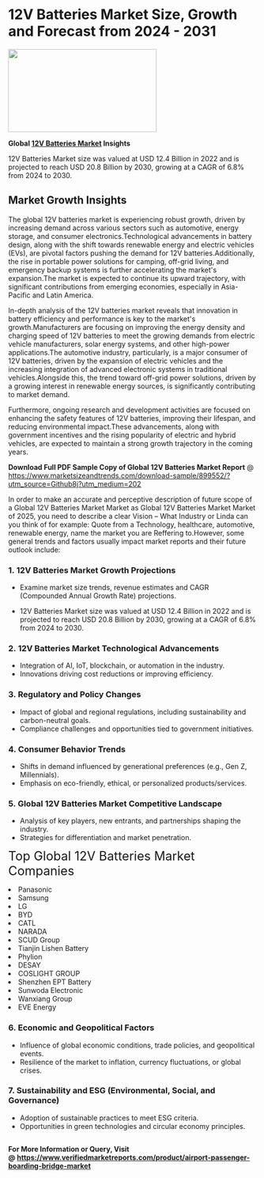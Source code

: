 <H1>12V Batteries Market Size, Growth and Forecast from 2024 - 2031</H1><img class="aligncenter size-medium wp-image-584254" src="https://thirdeyenews.in/wp-content/uploads/2024/09/Global-Market-Research-300x168.jpeg" alt="" width="300" height="168" /><p><strong>Global&nbsp;<a href="https://www.marketsizeandtrends.com/download-sample/899552/?utm_source=Github8j?utm_medium=202">12V Batteries Market</a> Insights</strong></p><p>12V Batteries Market size was valued at USD 12.4 Billion in 2022 and is projected to reach USD 20.8 Billion by 2030, growing at a CAGR of 6.8% from 2024 to 2030.</p><p><h2>Market Growth Insights</h2> <p>The global 12V batteries market is experiencing robust growth, driven by increasing demand across various sectors such as automotive, energy storage, and consumer electronics.Technological advancements in battery design, along with the shift towards renewable energy and electric vehicles (EVs), are pivotal factors pushing the demand for 12V batteries.Additionally, the rise in portable power solutions for camping, off-grid living, and emergency backup systems is further accelerating the market's expansion.The market is expected to continue its upward trajectory, with significant contributions from emerging economies, especially in Asia-Pacific and Latin America.</p> <p>In-depth analysis of the 12V batteries market reveals that innovation in battery efficiency and performance is key to the market's growth.Manufacturers are focusing on improving the energy density and charging speed of 12V batteries to meet the growing demands from electric vehicle manufacturers, solar energy systems, and other high-power applications.The automotive industry, particularly, is a major consumer of 12V batteries, driven by the expansion of electric vehicles and the increasing integration of advanced electronic systems in traditional vehicles.Alongside this, the trend toward off-grid power solutions, driven by a growing interest in renewable energy sources, is significantly contributing to market demand.</p> <p>Furthermore, ongoing research and development activities are focused on enhancing the safety features of 12V batteries, improving their lifespan, and reducing environmental impact.These advancements, along with government incentives and the rising popularity of electric and hybrid vehicles, are expected to maintain a strong growth trajectory in the coming years.</p> <p><span class=""><strong>Download Full PDF Sample Copy of Global 12V Batteries Market Report</strong> @ <a href="https://www.marketsizeandtrends.com/download-sample/899552/?utm_source=Github8j?utm_medium=202" target="_blank">https://www.marketsizeandtrends.com/download-sample/899552/?utm_source=Github8j?utm_medium=202</a></span></p><p>In order to make an accurate and perceptive description of future scope of a Global&nbsp;12V Batteries Market Market as Global&nbsp;12V Batteries Market Market of 2025, you need to describe a clear Vision &ndash; What Industry or Linda can you think of for example: Quote from a Technology, healthcare, automotive, renewable energy, name the market you are Reffering to.However, some general trends and factors usually impact market reports and their future outlook include:</p><h3>1.&nbsp;<strong>12V Batteries Market Growth Projections</strong></h3><ul><li>Examine market size trends, revenue estimates and CAGR (Compounded Annual Growth Rate) projections.</li><li><p>12V Batteries Market size was valued at USD 12.4 Billion in 2022 and is projected to reach USD 20.8 Billion by 2030, growing at a CAGR of 6.8% from 2024 to 2030.</p></li></ul><h3>2.&nbsp;<strong>12V Batteries Market Technological Advancements</strong></h3><ul><li>Integration of AI, IoT, blockchain, or automation in the industry.</li><li>Innovations driving cost reductions or improving efficiency.</li></ul><h3>3.&nbsp;<strong>Regulatory and Policy Changes</strong></h3><ul><li>Impact of global and regional regulations, including sustainability and carbon-neutral goals.</li><li>Compliance challenges and opportunities tied to government initiatives.</li></ul><h3>4.&nbsp;<strong>Consumer Behavior Trends</strong></h3><ul><li>Shifts in demand influenced by generational preferences (e.g., Gen Z, Millennials).</li><li>Emphasis on eco-friendly, ethical, or personalized products/services.</li></ul><h3>5.&nbsp;<strong>Global 12V Batteries Market Competitive Landscape</strong></h3><ul><li>Analysis of key players, new entrants, and partnerships shaping the industry.</li><li>Strategies for differentiation and market penetration.</li></ul><p data-pm-slice="1 1 []"><span style="color: inherit; font-family: inherit; font-size: 25px;">Top Global 12V Batteries Market Companies</span></p><div class="" data-test-id=""><p><li>Panasonic</li><li> Samsung</li><li> LG</li><li> BYD</li><li> CATL</li><li> NARADA</li><li> SCUD Group</li><li> Tianjin Lishen Battery</li><li> Phylion</li><li> DESAY</li><li> COSLIGHT GROUP</li><li> Shenzhen EPT Battery</li><li> Sunwoda Electronic</li><li> Wanxiang Group</li><li> EVE Energy</li></p></div><h3>6.&nbsp;<strong>Economic and Geopolitical Factors</strong></h3><ul><li>Influence of global economic conditions, trade policies, and geopolitical events.</li><li>Resilience of the market to inflation, currency fluctuations, or global crises.</li></ul><h3>7.&nbsp;<strong>Sustainability and ESG (Environmental, Social, and Governance)</strong></h3><ul><li>Adoption of sustainable practices to meet ESG criteria.</li><li>Opportunities in green technologies and circular economy principles.</li></ul><h2><strong style="font-size: 14px;">For More Information or Query, Visit @&nbsp;</strong><a style="background-color: #ffffff; font-size: 14px;" href="https://www.marketsizeandtrends.com/report/12v-batteries-market/" target="_blank">https://www.verifiedmarketreports.com/product/airport-passenger-boarding-bridge-market</a></h2>